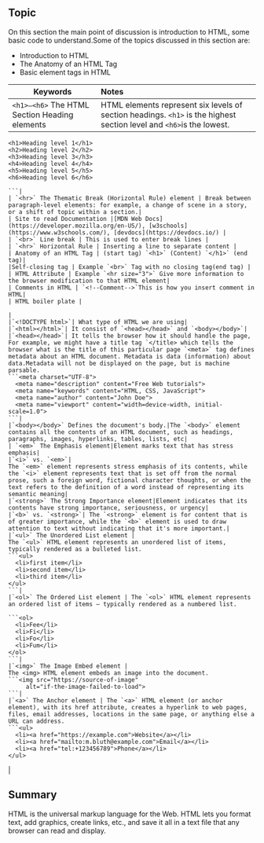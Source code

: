 ## Topic

On this section the main point of discussion is introduction to HTML, some basic code to understand.Some of the topics discussed in this section are:

- Introduction to HTML
- The Anatomy of an HTML Tag
- Basic element tags in HTML

| Keywords                                      | Notes                                                                                                                |
| --------------------------------------------- | :------------------------------------------------------------------------------------------------------------------- |
| `<h1>–<h6>` The HTML Section Heading elements | HTML elements represent six levels of section headings. `<h1>` is the highest section level and `<h6>`is the lowest. 
```
<h1>Heading level 1</h1>
<h2>Heading level 2</h2>
<h3>Heading level 3</h3>
<h4>Heading level 4</h4>
<h5>Heading level 5</h5>
<h6>Heading level 6</h6>

```|
| `<hr>` The Thematic Break (Horizontal Rule) element | Break between paragraph-level elements: for example, a change of scene in a story, or a shift of topic within a section.|
| Site to read Documentation |[MDN Web Docs](https://developer.mozilla.org/en-US/), [w3schools](https://www.w3schools.com/), [devdocs](https://devdocs.io/) |
| `<br>` Line break | This is used to enter break lines |
| `<hr>` Horizontal Rule | Inserting a line to separate content |
| Anatomy of an HTML Tag | (start tag) `<h1>` (Content) `</h1>` (end tag)|
|Self-closing tag | Example `<br>` Tag with no closing tag(end tag) |
| HTML Attribute | Example `<hr size="3">` Give more information to the browser modification to that HTML element|
| Comments in HTML | `<!--Comment-->`This is how you insert comment in HTML|
| HTML boiler plate |
```
<!DOCTYPE html>
<html lang="en">
<head>
    <meta charset="UTF-8">
    <meta http-equiv="X-UA-Compatible" content="IE=edge">
    <meta name="viewport" content="width=device-width, initial-scale=1.0">
    <title>Document</title>
</head>
<body>

</body>
</html>

```|
|
|`<!DOCTYPE html>`| What type of HTML we are using|
|`<html></html>`| It consist of `<head></head>` and `<body></body>`|
|`<head></head>`| It tells the browser how it should handle the page,
For example, we might have a title tag `</title> which tells the browser what is the title of this particular page `<meta>` tag defines metadata about an HTML document. Metadata is data (information) about data.Metadata will not be displayed on the page, but is machine parsable.
```<meta charset="UTF-8">
  <meta name="description" content="Free Web tutorials">
  <meta name="keywords" content="HTML, CSS, JavaScript">
  <meta name="author" content="John Doe">
  <meta name="viewport" content="width=device-width, initial-scale=1.0">
```|
|`<body></body>` Defines the document's body.|The `<body>` element contains all the contents of an HTML document, such as headings, paragraphs, images, hyperlinks, tables, lists, etc|
| `<em>` The Emphasis element|Element marks text that has stress emphasis|
|`<i>` vs. `<em>`|
The `<em>` element represents stress emphasis of its contents, while the `<i>` element represents text that is set off from the normal prose, such a foreign word, fictional character thoughts, or when the text refers to the definition of a word instead of representing its semantic meaning|
|`<strong>` The Strong Importance element|Element indicates that its contents have strong importance, seriousness, or urgency|
|`<b>` vs. `<strong>`| The `<strong>` element is for content that is of greater importance, while the `<b>` element is used to draw attention to text without indicating that it's more important.|
|`<ul>` The Unordered List element |
The `<ul>` HTML element represents an unordered list of items, typically rendered as a bulleted list.
```<ul>
  <li>first item</li>
  <li>second item</li>
  <li>third item</li>
</ul>
```|
|`<ol>` The Ordered List element | The `<ol>` HTML element represents an ordered list of items — typically rendered as a numbered list.

```<ol>
  <li>Fee</li>
  <li>Fi</li>
  <li>Fo</li>
  <li>Fum</li>
</ol>
```|
|`<img>` The Image Embed element |
The <img> HTML element embeds an image into the document.
```<img src="https://source-of-image"
     alt="if-the-image-failed-to-load">
```|
|`<a>` The Anchor element | The `<a>` HTML element (or anchor element), with its href attribute, creates a hyperlink to web pages, files, email addresses, locations in the same page, or anything else a URL can address.
```<ul>
  <li><a href="https://example.com">Website</a></li>
  <li><a href="mailto:m.bluth@example.com">Email</a></li>
  <li><a href="tel:+123456789">Phone</a></li>
</ul>
```
|

## Summary
HTML is the universal markup language for the Web. HTML lets you format text, add graphics, create links, etc., and save it all in a text file that any browser can read and display.


